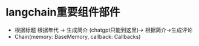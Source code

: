 # langchain重要组件部件
- 根据标题 根据年代 -> 生成简介 (chatgpt只能到这里)-> 根据简介->生成评论
- Chain(memory: BaseMemory, callback: Callbacks)
